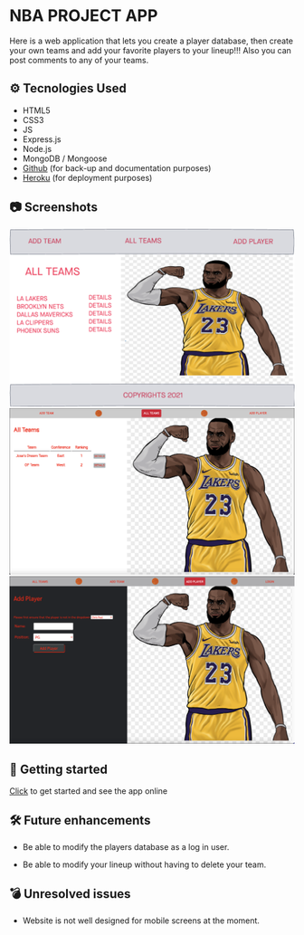 # NBA PROJECT APP

Here is a web application that lets you create a player database, then create your own teams and add your favorite players to your lineup!!! Also you can post comments to any of your teams.

## ⚙️ Tecnologies Used

- HTML5
- CSS3
- JS
- Express.js
- Node.js
- MongoDB / Mongoose
- [Github](https://github.com/josedguti/nbaproject2) (for back-up and documentation purposes)
- [Heroku](https://nba-project-app.herokuapp.com/) (for deployment purposes)

## 📷 Screenshots

![wireframe1](/public/images/wireframe1.png)
![websitepic1](/public/images/website1.png)
![wireframe3](/public/images/website2.png)

## 🔌 Getting started

[Click](https://nba-project-app.herokuapp.com/) to get started and see the app online

## 🛠 Future enhancements

- Be able to modify the players database as a log in user.

- Be able to modify your lineup without having to delete your team.

## 💣 Unresolved issues

- Website is not well designed for mobile screens at the moment.